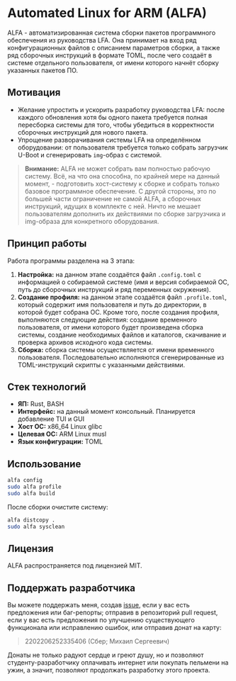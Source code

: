 # Automated Linux for ARM (ALFA)

ALFA - автоматизированная система сборки пакетов программного обеспечения из руководства LFA. Она принимает на вход ряд конфигурационных файлов с описанием параметров сборки, а также ряд сборочных инструкций в формате TOML, после чего создаёт в системе отдельного пользователя, от имени которого начнёт сборку указанных пакетов ПО.

## Мотивация

- Желание упростить и ускорить разработку руководства LFA: после каждого обновления хотя бы одного пакета требуется полная пересборка системы для того, чтобы убедиться в корректности сборочных инструкций для нового пакета.
- Упрощение разворачивания системы LFA на определённом оборудовании: от пользователя требуется только собрать загрузчик U-Boot и сгенерировать `img`-образ с системой.

> **Внимание:** ALFA не может собрать вам полностью рабочую систему. Всё, на что она способна, по крайней мере на данный момент, - подготовить хост-систему к сборке и собрать только базовое программное обеспечение. С другой стороны, это по большей части ограничение не сам*о*й ALFA, а сборочных инструкций, идущих в комплекте с ней. Ничто не мешает пользователям дополнить их действиями по сборке загрузчика и img-образа для конкретного оборудования.

## Принцип работы

Работа программы разделена на 3 этапа:

1. **Настройка:** на данном этапе создаётся файл `.config.toml` с информацией о собираемой системе (имя и версия собираемой ОС, путь до сборочных инструкций и ряд переменных окружения).
2. **Создание профиля:** на данном этапе создаётся файл `.profile.toml`, который содержит имя пользователя и путь до директории, в которой будет собрана ОС. Кроме того, после создания профиля, выполняются следующие действия: создание временного пользователя, от имени которого будет произведена сборка системы, создание необходимых файлов и каталогов, скачивание и проверка архивов исходного кода системы.
3. **Сборка:** сборка системы осуществляется от имени временного пользователя. Последовательно исполняются сгенерированные из TOML-инструкций скрипты с указанными действиями.

## Стек технологий

- **ЯП:** Rust, BASH
- **Интерфейс:** на данный момент консольный. Планируется добавление TUI и GUI
- **Хост ОС:** x86_64 Linux glibc
- **Целевая ОС:** ARM Linux musl
- **Язык конфигурации:** TOML

## Использование

```bash
alfa config
sudo alfa profile
sudo alfa build
```

После сборки очистите систему:

```bash
alfa distcopy .
sudo alfa sysclean
```

## Лицензия

ALFA распространяется под лицензией MIT.

## Поддержать разработчика

Вы можете поддержать меня, создав [issue](https://github.com/Linux-for-ARM/alfa/issues/new), если у вас есть предложения или баг-репорты; отправив в репозиторий pull request, если у вас есть предложения по улучшению существующего функционала или исправлению ошибок, или отправив донат на карту:

> 2202206252335406 (Сбер; Михаил Сергеевич)

Донаты не только радуют сердце и греют душу, но и позволяют студенту-разработчику оплачивать интернет или покупать пельмени на ужин, а значит, позволяют продолжать разработку этого проекта.
